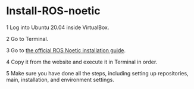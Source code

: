 # Install-ROS-noetic

1️ Log into Ubuntu 20.04 inside VirtualBox.


2️ Go to Terminal.


3️ Go to [the official ROS Noetic installation guide](https://wiki.ros.org/Installation/Ubuntu).

4️ Copy it from the website and execute it in Terminal in order.

5️ Make sure you have done all the steps, including setting up repositories, main, installation, and environment settings.
